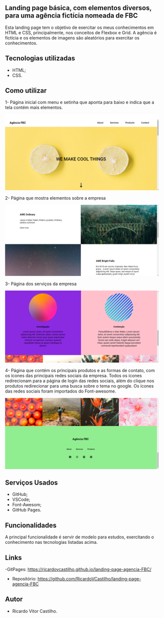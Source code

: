 ## Landing page básica, com elementos diversos, para uma agência fictícia nomeada de FBC
Esta landing page tem o objetivo de exercitar os meus conhecimentos em HTML e CSS, principalmente, nos conceitos de Flexbox e Grid. A agência é fictícia e os elementos de imagens são aleatórios para exercitar os conhecimentos. 

## Tecnologias utilizadas
- HTML;
- CSS.

## Como utilizar
1- Página inicial com menu e setinha que aponta para baixo e indica que a tela contém mais elementos. 

<img src="./src/images-readme/landing-home.png" alt="Imagem ilustrativa da home da página">

2- Página que mostra elementos sobre a empresa

<img src="./src/images-readme/landing-about.png" alt="imagem ilustrativa da sessão sobre da página">

3- Página dos serviços da empresa

<img src="./src/images-readme/landing-services.png" alt="Imagem ilustrativa da sessão serviços da página">

4- Página que contém os principais produtos e as formas de contato, com os ícones das principais redes sociais da empresa. Todos os ícones redirecionam para a página de login das redes sociais, além do clique nos produtos redirecionar para uma busca sobre o tema no google. Os ícones das redes sociais foram importados do Font-awesome.

<img src="./src/images-readme/landing-products-contacts.png" alt="Imagem que ilustra os produtos da empresa e as formas de contato, respectivamente">

## Serviços Usados
- GitHub;
- VSCode;
- Font-Awesom;
- GitHub Pages.

## Funcionalidades
A principal funcionalidade é servir de modelo para estudos, exercitando o conhecimento nas tecnologias listadas acima. 

## Links
-GitPages: https://ricardovcastilho.github.io/landing-page-agencia-FBC/

- Repositório: https://github.com/RicardoVCastilho/landing-page-agencia-FBC

## Autor
- Ricardo Vitor Castilho.